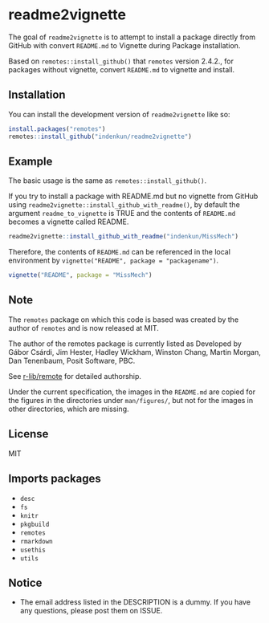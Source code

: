 
<!-- README.md is generated from README.Rmd. Please edit that file -->

# readme2vignette

<!-- badges: start -->
<!-- badges: end -->

The goal of `readme2vignette` is to attempt to install a package
directly from GitHub with convert `README.md` to Vignette during Package
installation.

Based on `remotes::install_github()` that `remotes` version 2.4.2., for
packages without vignette, convert `README.md` to vignette and install.

## Installation

You can install the development version of `readme2vignette` like so:

``` r
install.packages("remotes")
remotes::install_github("indenkun/readme2vignette")
```

## Example

The basic usage is the same as `remotes::install_github()`.

If you try to install a package with README.md but no vignette from
GitHub using `readme2vignette::install_github_with_readme()`, by default
the argument `readme_to_vignette` is TRUE and the contents of
`README.md` becomes a vignette called README.

``` r
readme2vignette::install_github_with_readme("indenkun/MissMech")
```

Therefore, the contents of `README.md` can be referenced in the local
environment by `vignette("README", package = "packagename")`.

``` r
vignette("README", package = "MissMech")
```

## Note

The `remotes` package on which this code is based was created by the
author of `remotes` and is now released at MIT.

The author of the remotes package is currently listed as Developed by
Gábor Csárdi, Jim Hester, Hadley Wickham, Winston Chang, Martin Morgan,
Dan Tenenbaum, Posit Software, PBC.

See [r-lib/remote](https://github.com/r-lib/remotes) for detailed
authorship.

Under the current specification, the images in the `README.md` are
copied for the figures in the directories under `man/figures/`, but not
for the images in other directories, which are missing.

## License

MIT

## Imports packages

- `desc`
- `fs`
- `knitr`
- `pkgbuild`
- `remotes`
- `rmarkdown`
- `usethis`
- `utils`

## Notice

- The email address listed in the DESCRIPTION is a dummy. If you have
  any questions, please post them on ISSUE.
